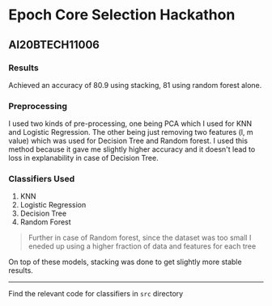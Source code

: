 # Epoch Core Selection Hackathon
## AI20BTECH11006

### Results
Achieved an accuracy of 80.9 using stacking, 81 using random forest alone.

### Preprocessing
I used two kinds of pre-processing, one being PCA which I used for KNN and Logistic Regression. The other being just removing two features (l, m value) which was used for Decision Tree and Random forest. I used this method because it gave me slightly higher accuracy and it doesn't lead to loss in explanability in case of Decision Tree.

### Classifiers Used
1. KNN
2. Logistic Regression
3. Decision Tree
4. Random Forest
> Further in case of Random forest, since the dataset was too small I eneded up using a higher fraction of data and features for each tree

On top of these models, stacking was done to get slightly more stable results.

-----------

Find the relevant code for classifiers in `src` directory 

